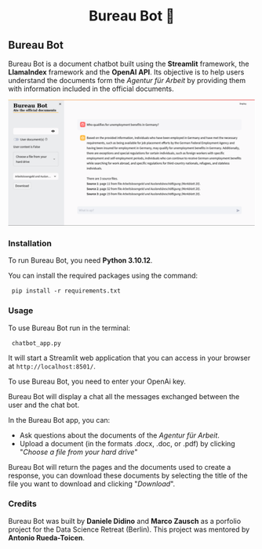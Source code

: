 <h1 align="center">Bureau Bot 🤖</h1>


## Bureau Bot

Bureau Bot is a document chatbot built using the **Streamlit** framework, the **LlamaIndex** framework and the **OpenAI API**. Its objective is to help users understand the documents form the *Agentur für Arbeit* by providing them with information included in the official documents.

![Screenshot](bureau_bot_sScreenshot.png)


### Installation


To run Bureau Bot, you need **Python 3.10.12**.

You can install the required packages using the command:

```
 pip install -r requirements.txt
```


### Usage

To use Bureau Bot run in the terminal:

```
 chatbot_app.py
```

It will start a Streamlit web application that you can access in your browser at `http://localhost:8501/`.

To use Bureau Bot, you need to enter your OpenAi key.

Bureau Bot will display a chat all the messages exchanged between the user and the chat bot.


In the Bureau Bot app, you can:
* Ask questions about the documents of the *Agentur für Arbeit*.
* Upload a document (in the formats .docx, .doc, or .pdf) by clicking "*Choose a file from your hard drive*"

Bureau Bot will return the pages and the documents used to create a response, you can download these documents by selecting the title of the file you want to download and clicking "*Download*".

### Credits

Bureau Bot was built by **Daniele Didino** and **Marco Zausch** as a porfolio project for the Data Science Retreat (Berlin). This project was mentored by **Antonio Rueda-Toicen**.
